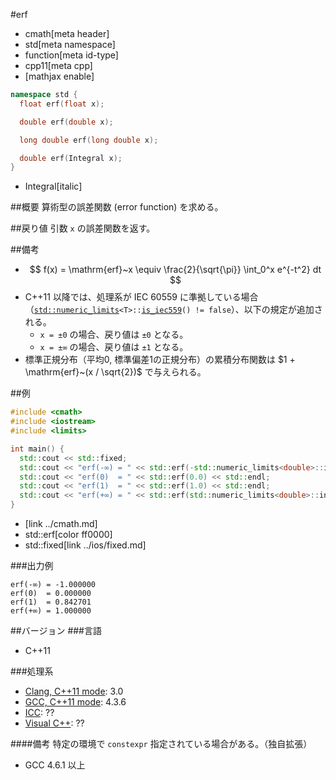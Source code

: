 #erf
* cmath[meta header]
* std[meta namespace]
* function[meta id-type]
* cpp11[meta cpp]
* [mathjax enable]

```cpp
namespace std {
  float erf(float x);

  double erf(double x);

  long double erf(long double x);

  double erf(Integral x);
}
```
* Integral[italic]

##概要
算術型の誤差関数 (error function) を求める。


##戻り値
引数 `x` の誤差関数を返す。


##備考
- $$ f(x) = \mathrm{erf}~x \equiv \frac{2}{\sqrt{\pi}} \int_0^x e^{-t^2} dt $$
- C++11 以降では、処理系が IEC 60559 に準拠している場合（[`std::numeric_limits`](../limits/numeric_limits.md)`<T>::`[`is_iec559`](../limits/numeric_limits/is_iec559.md)`() != false`）、以下の規定が追加される。
    - `x = ±0` の場合、戻り値は `±0` となる。
    - `x = ±∞` の場合、戻り値は `±1` となる。
- 標準正規分布（平均0, 標準偏差1の正規分布）の累積分布関数は $1 + \mathrm{erf}~(x / \sqrt{2})$ で与えられる。


##例
```cpp
#include <cmath>
#include <iostream>
#include <limits>

int main() {
  std::cout << std::fixed;
  std::cout << "erf(-∞) = " << std::erf(-std::numeric_limits<double>::infinity()) << std::endl;
  std::cout << "erf(0)  = " << std::erf(0.0) << std::endl;
  std::cout << "erf(1)  = " << std::erf(1.0) << std::endl;
  std::cout << "erf(+∞) = " << std::erf(std::numeric_limits<double>::infinity()) << std::endl;
}
```
* <cmath>[link ../cmath.md]
* std::erf[color ff0000]
* std::fixed[link ../ios/fixed.md]

###出力例
```
erf(-∞) = -1.000000
erf(0)  = 0.000000
erf(1)  = 0.842701
erf(+∞) = 1.000000
```

##バージョン
###言語
- C++11

###処理系
- [Clang, C++11 mode](/implementation.md#clang): 3.0
- [GCC, C++11 mode](/implementation.md#gcc): 4.3.6
- [ICC](/implementation.md#icc): ??
- [Visual C++](/implementation.md#visual_cpp): ??

####備考
特定の環境で `constexpr` 指定されている場合がある。（独自拡張）

- GCC 4.6.1 以上
